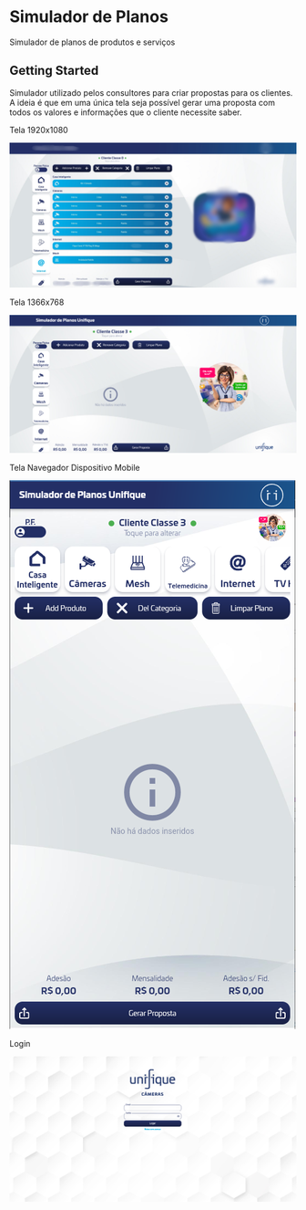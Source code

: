 # Simulador de Planos

Simulador de planos de produtos e serviços

## Getting Started

Simulador utilizado pelos consultores para criar propostas para os clientes. A ideia é que em uma única tela seja possível gerar uma proposta com todos os valores e informações que o cliente necessite saber.

Tela 1920x1080

![alt text](https://github.com/RogerWalter/SimuladorPlanos/blob/main/img1.jpg)

Tela 1366x768

![alt text](https://github.com/RogerWalter/SimuladorPlanos/blob/main/img2.png)

Tela Navegador Dispositivo Mobile

![alt text](https://github.com/RogerWalter/SimuladorPlanos/blob/main/img3.png)

Login

![alt text](https://github.com/RogerWalter/SimuladorPlanos/blob/main/img4.png)
